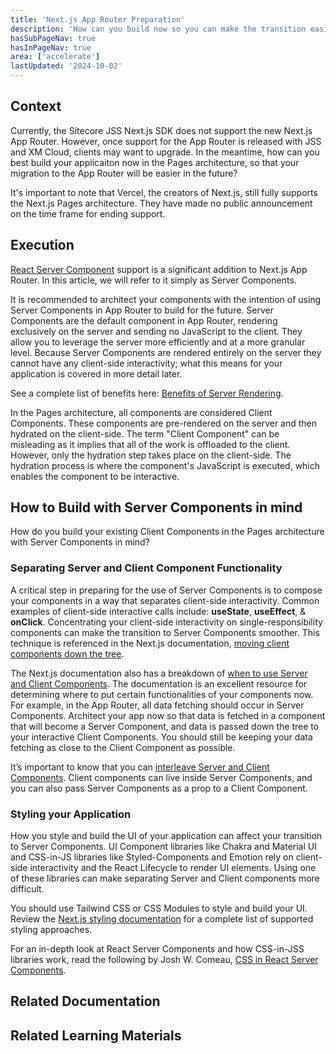 ```yaml
---
title: 'Next.js App Router Preparation'
description: 'How can you build now so you can make the transition easier?'
hasSubPageNav: true
hasInPageNav: true
area: ['accelerate']
lastUpdated: '2024-10-02'
---
```


## Context

Currently, the Sitecore JSS Next.js SDK does not support the new Next.js App Router. However, once support for the App Router is released with JSS and XM Cloud, clients may want to upgrade. In the meantime, how can you best build your applicaiton now in the Pages architecture, so that your migration to the App Router will be easier in the future?

It's important to note that Vercel, the creators of Next.js, still fully supports the Next.js Pages architecture. They have made no public announcement on the time frame for ending support.

## Execution

[React Server Component](https://nextjs.org/docs/app/building-your-application/rendering/server-components) support is a significant addition to Next.js App Router. In this article, we will refer to it simply as Server Components.

It is recommended to architect your components with the intention of using Server Components in App Router to build for the future. Server Components are the default component in App Router, rendering exclusively on the server and sending no JavaScript to the client. They allow you to leverage the server more efficiently and at a more granular level. Because Server Components are rendered entirely on the server they cannot have any client-side interactivity; what this means for your application is covered in more detail later.

See a complete list of benefits here: [Benefits of Server Rendering](https://nextjs.org/docs/app/building-your-application/rendering/server-components#benefits-of-server-rendering).

In the Pages architecture, all components are considered Client Components. These components are pre-rendered on the server and then hydrated on the client-side. The term "Client Component" can be misleading as it implies that all of the work is offloaded to the client. However, only the hydration step takes place on the client-side. The hydration process is where the component's JavaScript is executed, which enables the component to be interactive.

## How to Build with Server Components in mind

How do you build your existing Client Components in the Pages architecture with Server Components in mind?

### Separating Server and Client Component Functionality

A critical step in preparing for the use of Server Components is to compose your components in a way that separates client-side interactivity. Common examples of client-side interactive calls include: **useState**, **useEffect**, & **onClick**. Concentrating your client-side interactivity on single-responsibility components can make the transition to Server Components smoother. This technique is referenced in the Next.js documentation, [moving client components down the tree](https://nextjs.org/docs/app/building-your-application/rendering/composition-patterns#moving-client-components-down-the-tree).

The Next.js documentation also has a breakdown of [when to use Server and Client Components](https://nextjs.org/docs/app/building-your-application/rendering/composition-patterns#when-to-use-server-and-client-components). The documentation is an excellent resource for determining where to put certain functionalities of your components now. For example, in the App Router, all data fetching should occur in Server Components. Architect your app now so that data is fetched in a component that will become a Server Component, and data is passed down the tree to your interactive Client Components. You should still be keeping your data fetching as close to the Client Component as possible.

It’s important to know that you can [interleave Server and Client Components](https://nextjs.org/docs/app/building-your-application/rendering/composition-patterns#interleaving-server-and-client-components). Client components can live inside Server Components, and you can also pass Server Components as a prop to a Client Component.

### Styling your Application

How you style and build the UI of your application can affect your transition to Server Components. UI Component libraries like Chakra and Material UI and CSS-in-JS libraries like Styled-Components and Emotion rely on client-side interactivity and the React Lifecycle to render UI elements. Using one of these libraries can make separating Server and Client components more difficult.

You should use Tailwind CSS or CSS Modules to style and build your UI. Review the [Next.js styling documentation](https://nextjs.org/docs/app/building-your-application/styling) for a complete list of supported styling approaches.

For an in-depth look at React Server Components and how CSS-in-JSS libraries work, read the following by Josh W. Comeau, [CSS in React Server Components](https://www.joshwcomeau.com/react/css-in-rsc).

## Related Documentation

<Row columns={2}>
  <Link title="Understanding React Server Components" link="https://vercel.com/blog/understanding-react-server-components" />
  <Link title="Moving Client Components Down the Tree" link="https://nextjs.org/docs/app/building-your-application/rendering/composition-patterns#moving-client-components-down-the-tree" />
  <Link title="When to use Server and Client Components" link="https://nextjs.org/docs/app/building-your-application/rendering/composition-patterns#when-to-use-server-and-client-components" />
  <Link title="Recommended Styling Methods in Next.js" link="https://nextjs.org/docs/app/building-your-application/styling" />
  <Link title="Interleaving Server and Client Components" link="https://nextjs.org/docs/app/building-your-application/rendering/composition-patterns#interleaving-server-and-client-components" />
  <Link title="Benefits of Server Rendering" link="https://nextjs.org/docs/app/building-your-application/rendering/server-components#benefits-of-server-rendering" />
  <Link title="From Pages to App" link="https://nextjs.org/docs/pages/building-your-application/upgrading/app-router-migration" />
</Row>

## Related Learning Materials

<Row columns={2}>
  <Link title="Learn the Next.js App Router" link="https://nextjs.org/learn" />
  <Link title="Why Next.js moved to the App Router" link="https://www.youtube.com/watch?v=5HaX0Q_Do1I" />
  <Link title="CSS in React Server Components" link="https://www.joshwcomeau.com/react/css-in-rsc" />
  <Link title="Client Components and use client in Next.js App Directory" link="https://www.thetombomb.com/posts/use-client-nextjs" />
</Row>

